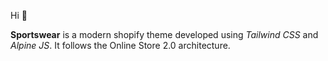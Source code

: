 Hi :wave:

**Sportswear** is a modern shopify theme developed using _Tailwind CSS_ and _Alpine JS_. It follows the Online Store 2.0 architecture.
